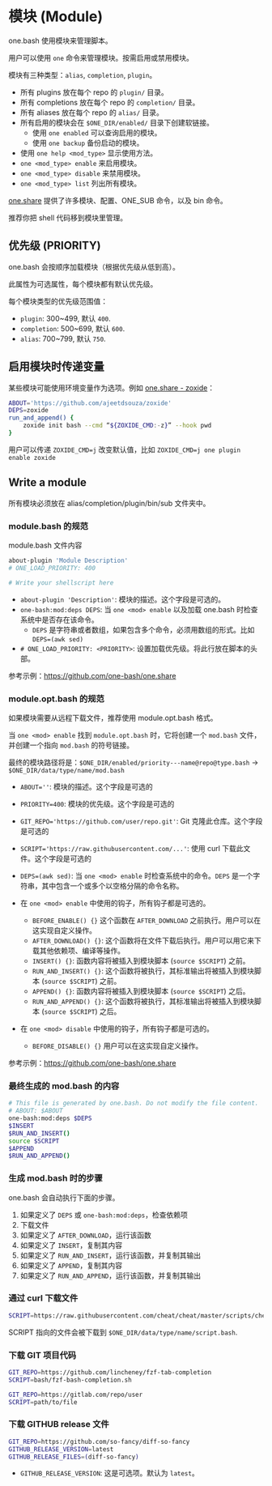 # 模块 (Module)

one.bash 使用模块来管理脚本。

用户可以使用 `one` 命令来管理模块。按需启用或禁用模块。

模块有三种类型：`alias`, `completion`, `plugin`。

- 所有 plugins 放在每个 repo 的 `plugin/` 目录。
- 所有 completions 放在每个 repo 的 `completion/` 目录。
- 所有 aliases 放在每个 repo 的 `alias/` 目录。
- 所有启用的模块会在 `$ONE_DIR/enabled/` 目录下创建软链接。
  - 使用 `one enabled` 可以查询启用的模块。
  - 使用 `one backup` 备份启动的模块。
- 使用 `one help <mod_type>` 显示使用方法。
- `one <mod_type> enable` 来启用模块。
- `one <mod_type> disable` 来禁用模块。
- `one <mod_type> list` 列出所有模块。

[one.share][] 提供了许多模块、配置、ONE_SUB 命令，以及 bin 命令。

推荐你把 shell 代码移到模块里管理。

## 优先级 (PRIORITY)

one.bash 会按顺序加载模块（根据优先级从低到高）。

此属性为可选属性，每个模块都有默认优先级。

每个模块类型的优先级范围值：

- `plugin`: 300~499, 默认 `400`.
- `completion`: 500~699, 默认 `600`.
- `alias`: 700~799, 默认 `750`.

## 启用模块时传递变量

某些模块可能使用环境变量作为选项。例如 [one.share - zoxide](https://github.com/one-bash/one.share/blob/master/plugin/zoxide.opt.bash)：

```sh
ABOUT='https://github.com/ajeetdsouza/zoxide'
DEPS=zoxide
run_and_append() {
	zoxide init bash --cmd “${ZOXIDE_CMD:-z}” --hook pwd
}
```

用户可以传递 `ZOXIDE_CMD=j` 改变默认值，比如 `ZOXIDE_CMD=j one plugin enable zoxide`

## Write a module

所有模块必须放在 alias/completion/plugin/bin/sub 文件夹中。

### module.bash 的规范

module.bash 文件内容

```sh
about-plugin 'Module Description'
# ONE_LOAD_PRIORITY: 400

# Write your shellscript here
```

- `about-plugin 'Description'`: 模块的描述。这个字段是可选的。
- `one-bash:mod:deps DEPS`: 当 `one <mod> enable` 以及加载 one.bash 时检查系统中是否存在该命令。
  - `DEPS` 是字符串或者数组，如果包含多个命令，必须用数组的形式。比如 `DEPS=(awk sed)`
- `# ONE_LOAD_PRIORITY: <PRIORITY>`: 设置加载优先级。将此行放在脚本的头部。

参考示例：https://github.com/one-bash/one.share

### module.opt.bash 的规范

如果模块需要从远程下载文件，推荐使用 module.opt.bash 格式。

当 `one <mod> enable` 找到 `module.opt.bash` 时，它将创建一个 `mod.bash` 文件，并创建一个指向 `mod.bash` 的符号链接。

最终的模块路径将是：`$ONE_DIR/enabled/priority---name@repo@type.bash` -> `$ONE_DIR/data/type/name/mod.bash`

- `ABOUT=''`: 模块的描述。这个字段是可选的
- `PRIORITY=400`: 模块的优先级。这个字段是可选的
- `GIT_REPO='https://github.com/user/repo.git'`: Git 克隆此仓库。这个字段是可选的
- `SCRIPT='https://raw.githubusercontent.com/...'`: 使用 curl 下载此文件。这个字段是可选的
- `DEPS=(awk sed)`: 当 `one <mod> enable` 时检查系统中的命令。`DEPS` 是一个字符串，其中包含一个或多个以空格分隔的命令名称。

- 在 `one <mod> enable` 中使用的钩子，所有钩子都是可选的。
  - `BEFORE_ENABLE() {}` 这个函数在 `AFTER_DOWNLOAD` 之前执行。用户可以在这实现自定义操作。
  - `AFTER_DOWNLOAD() {}`: 这个函数将在文件下载后执行。用户可以用它来下载其他依赖项、编译等操作。
  - `INSERT() {}`: 函数内容将被插入到模块脚本 (`source $SCRIPT`) 之前。
  - `RUN_AND_INSERT() {}`: 这个函数将被执行，其标准输出将被插入到模块脚本 (`source $SCRIPT`) 之前。
  - `APPEND() {}`: 函数内容将被插入到模块脚本 (`source $SCRIPT`) 之后。
  - `RUN_AND_APPEND() {}`: 这个函数将被执行，其标准输出将被插入到模块脚本 (`source $SCRIPT`) 之后。

- 在 `one <mod> disable` 中使用的钩子，所有钩子都是可选的。
  - `BEFORE_DISABLE() {}` 用户可以在这实现自定义操作。

参考示例：https://github.com/one-bash/one.share

### 最终生成的 mod.bash 的内容

```sh
# This file is generated by one.bash. Do not modify the file content.
# ABOUT: $ABOUT
one-bash:mod:deps $DEPS
$INSERT
$RUN_AND_INSERT()
source $SCRIPT
$APPEND
$RUN_AND_APPEND()
```

### 生成 mod.bash 时的步骤

one.bash 会自动执行下面的步骤。

1. 如果定义了 `DEPS` 或 `one-bash:mod:deps`，检查依赖项
2. 下载文件
3. 如果定义了 `AFTER_DOWNLOAD`，运行该函数
4. 如果定义了 `INSERT`，复制其内容
5. 如果定义了 `RUN_AND_INSERT`，运行该函数，并复制其输出
6. 如果定义了 `APPEND`，复制其内容
7. 如果定义了 `RUN_AND_APPEND`，运行该函数，并复制其输出

### 通过 curl 下载文件

```sh
SCRIPT=https://raw.githubusercontent.com/cheat/cheat/master/scripts/cheat.bash
```

SCRIPT 指向的文件会被下载到 `$ONE_DIR/data/type/name/script.bash`.

### 下载 GIT 项目代码

```sh
GIT_REPO=https://github.com/lincheney/fzf-tab-completion
SCRIPT=bash/fzf-bash-completion.sh
```

```sh
GIT_REPO=https://gitlab.com/repo/user
SCRIPT=path/to/file
```

### 下载 GITHUB release 文件

```sh
GIT_REPO=https://github.com/so-fancy/diff-so-fancy
GITHUB_RELEASE_VERSION=latest
GITHUB_RELEASE_FILES=(diff-so-fancy)
```

- `GITHUB_RELEASE_VERSION`: 这是可选项。默认为 `latest`。

<!-- links -->

[one.share]: https://github.com/one-bash/one.share
